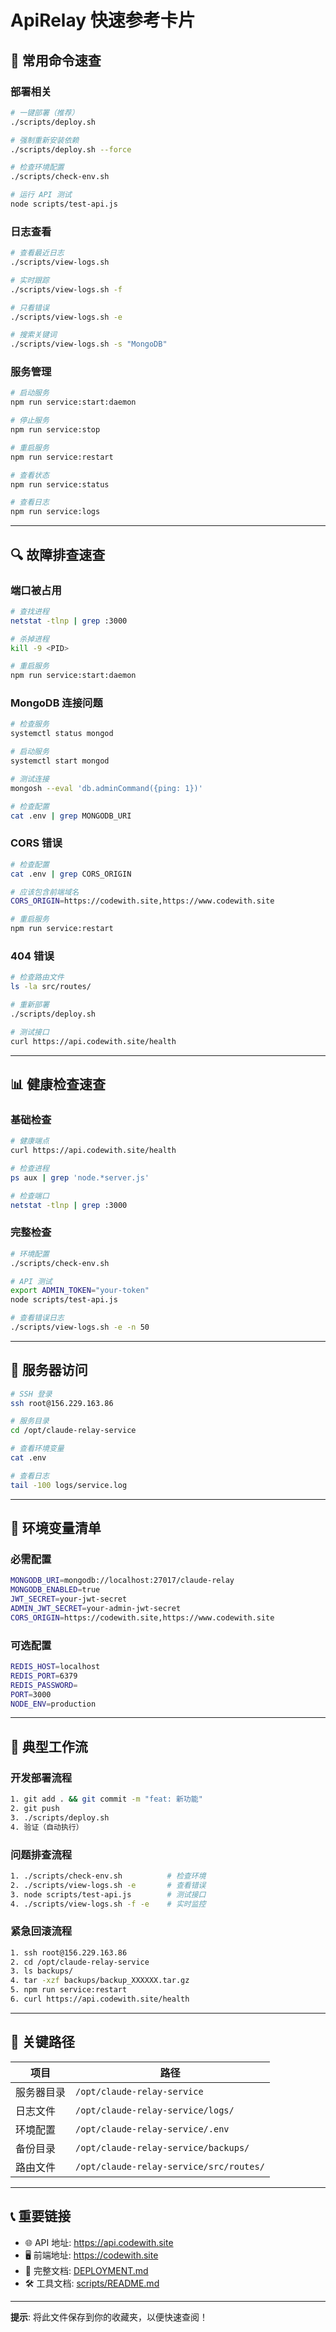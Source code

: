 # ApiRelay 快速参考卡片

## 🚀 常用命令速查

### 部署相关

```bash
# 一键部署（推荐）
./scripts/deploy.sh

# 强制重新安装依赖
./scripts/deploy.sh --force

# 检查环境配置
./scripts/check-env.sh

# 运行 API 测试
node scripts/test-api.js
```

### 日志查看

```bash
# 查看最近日志
./scripts/view-logs.sh

# 实时跟踪
./scripts/view-logs.sh -f

# 只看错误
./scripts/view-logs.sh -e

# 搜索关键词
./scripts/view-logs.sh -s "MongoDB"
```

### 服务管理

```bash
# 启动服务
npm run service:start:daemon

# 停止服务
npm run service:stop

# 重启服务
npm run service:restart

# 查看状态
npm run service:status

# 查看日志
npm run service:logs
```

---

## 🔍 故障排查速查

### 端口被占用

```bash
# 查找进程
netstat -tlnp | grep :3000

# 杀掉进程
kill -9 <PID>

# 重启服务
npm run service:start:daemon
```

### MongoDB 连接问题

```bash
# 检查服务
systemctl status mongod

# 启动服务
systemctl start mongod

# 测试连接
mongosh --eval 'db.adminCommand({ping: 1})'

# 检查配置
cat .env | grep MONGODB_URI
```

### CORS 错误

```bash
# 检查配置
cat .env | grep CORS_ORIGIN

# 应该包含前端域名
CORS_ORIGIN=https://codewith.site,https://www.codewith.site

# 重启服务
npm run service:restart
```

### 404 错误

```bash
# 检查路由文件
ls -la src/routes/

# 重新部署
./scripts/deploy.sh

# 测试接口
curl https://api.codewith.site/health
```

---

## 📊 健康检查速查

### 基础检查

```bash
# 健康端点
curl https://api.codewith.site/health

# 检查进程
ps aux | grep 'node.*server.js'

# 检查端口
netstat -tlnp | grep :3000
```

### 完整检查

```bash
# 环境配置
./scripts/check-env.sh

# API 测试
export ADMIN_TOKEN="your-token"
node scripts/test-api.js

# 查看错误日志
./scripts/view-logs.sh -e -n 50
```

---

## 🔐 服务器访问

```bash
# SSH 登录
ssh root@156.229.163.86

# 服务目录
cd /opt/claude-relay-service

# 查看环境变量
cat .env

# 查看日志
tail -100 logs/service.log
```

---

## 📝 环境变量清单

### 必需配置

```bash
MONGODB_URI=mongodb://localhost:27017/claude-relay
MONGODB_ENABLED=true
JWT_SECRET=your-jwt-secret
ADMIN_JWT_SECRET=your-admin-jwt-secret
CORS_ORIGIN=https://codewith.site,https://www.codewith.site
```

### 可选配置

```bash
REDIS_HOST=localhost
REDIS_PORT=6379
REDIS_PASSWORD=
PORT=3000
NODE_ENV=production
```

---

## 🔄 典型工作流

### 开发部署流程

```bash
1. git add . && git commit -m "feat: 新功能"
2. git push
3. ./scripts/deploy.sh
4. 验证（自动执行）
```

### 问题排查流程

```bash
1. ./scripts/check-env.sh          # 检查环境
2. ./scripts/view-logs.sh -e       # 查看错误
3. node scripts/test-api.js        # 测试接口
4. ./scripts/view-logs.sh -f -e    # 实时监控
```

### 紧急回滚流程

```bash
1. ssh root@156.229.163.86
2. cd /opt/claude-relay-service
3. ls backups/
4. tar -xzf backups/backup_XXXXXX.tar.gz
5. npm run service:restart
6. curl https://api.codewith.site/health
```

---

## 🎯 关键路径

| 项目 | 路径 |
|------|------|
| 服务器目录 | `/opt/claude-relay-service` |
| 日志文件 | `/opt/claude-relay-service/logs/` |
| 环境配置 | `/opt/claude-relay-service/.env` |
| 备份目录 | `/opt/claude-relay-service/backups/` |
| 路由文件 | `/opt/claude-relay-service/src/routes/` |

---

## 📞 重要链接

- 🌐 API 地址: https://api.codewith.site
- 🖥️ 前端地址: https://codewith.site
- 📖 完整文档: [DEPLOYMENT.md](./DEPLOYMENT.md)
- 🛠️ 工具文档: [scripts/README.md](./scripts/README.md)

---

**提示**: 将此文件保存到你的收藏夹，以便快速查阅！


